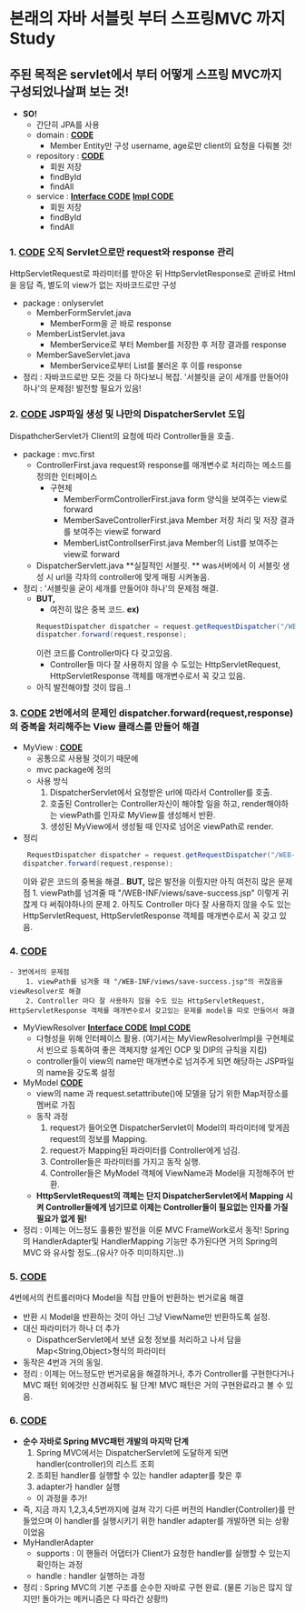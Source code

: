 # 본래의 자바 서블릿 부터 스프링MVC 까지 Study

## 주된 목적은 servlet에서 부터 어떻게 스프링 MVC까지 구성되었나살펴 보는 것!</span>

- **SO!**
  - 간단히 JPA를 사용
  - domain : **<a href="https://github.com/sungjin0757/servlet_springMVC/blob/master/servlet-to-springmvc/src/main/java/study/servlettospringmvc/domain/Member.java">CODE</a>**
    - Member Entity만 구성
      username, age로만 client의 요청을 다뤄볼 것!
  - repository : **<a href="https://github.com/sungjin0757/servlet_springMVC/blob/master/servlet-to-springmvc/src/main/java/study/servlettospringmvc/respository/MemberRepository.java">CODE</a>**
    - 회원 저장
    - findById
    - findAll
  - service : **<a href="https://github.com/sungjin0757/servlet_springMVC/blob/master/servlet-to-springmvc/src/main/java/study/servlettospringmvc/service/MemberService.java">Interface CODE</a>** **<a href="https://github.com/sungjin0757/servlet_springMVC/blob/master/servlet-to-springmvc/src/main/java/study/servlettospringmvc/service/MemberServiceImpl.java">Impl CODE</a>**
    - 회원 저장
    - findById
    - findAll


### 1. **<a href="https://github.com/sungjin0757/servlet_springMVC/tree/master/servlet-to-springmvc/src/main/java/study/servlettospringmvc/onlyservlet/members">CODE</a>** 오직 Servlet으로만 request와 response 관리
HttpServletRequest로 파라미터를 받아온 뒤 HttpServletResponse로 곧바로 Html을 응답
즉, 별도의 view가 없는 자바코드로만 구성
- package : onlyservlet
	- MemberFormServlet.java
		- MemberForm을 곧 바로 response
	- MemberListServlet.java
		- MemberService로 부터 Member를 저장한 후 저장 결과를 response
	- MemberSaveServlet.java		
		- MemberService로부터 List<Member>를 불러온 후 이를 response
- 정리 : 자바코드로만 모든 것을 다 하다보니 복잡. '서블릿을 굳이 세개를 만들어야 하나'의 문제점! 발전할 필요가 있음!

### 2. **<a href="https://github.com/sungjin0757/servlet_springMVC/tree/master/servlet-to-springmvc/src/main/java/study/servlettospringmvc/mvc/first">CODE</a>** JSP파일 생성 및 나만의 DispatcherServlet 도입
DispathcherServlet가 Client의 요청에 따라 Controller들을 호출.
- package : mvc.first
	- ControllerFirst.java
	request와 response를 매개변수로 처리하는 메소드를 정의한 인터페이스
		- 구현체
			- MemberFormControllerFirst.java
			form 양식을 보여주는 view로 forward
			- MemberSaveControllerFirst.java
			Member 저장 처리 및 저장 결과를 보여주는 view로 forward
			- MemberListControllserFirst.java
			Member의 List를 보여주는 view로 forward
	- DispatcherServlett.java
	**실질적인 서블릿. ** was서버에서 이 서블릿 생성 시 url을 각자의 controller에 맞게 매핑 시켜놓음.
- 정리 : '서블릿을 굳이 세개를 만들어야 하나'의 문제점 해결. 
	- **BUT,** 
		- 여전히 많은 중복 코드. 
		**ex)**
		```java
		RequestDispatcher dispatcher = request.getRequestDispatcher("/WEB-INF/views/save-success.jsp");
		dispatcher.forward(request,response);
		```
		이런 코드를 Controller마다 다 갖고있음.
		- Controller들 마다 잘 사용하지 않을 수 도있는 HttpServletRequest, HttpServletResponse 객체를 매개변수로서 꼭 갖고 있음.
	- 아직 발전해야할 것이 많음..! 

### 3. **<a href="https://github.com/sungjin0757/servlet_springMVC/tree/master/servlet-to-springmvc/src/main/java/study/servlettospringmvc/mvc/second">CODE</a>** 2번에서의 문제인 dispatcher.forward(request,response)의 중복을 처리해주는 View 클래스를 만들어 해결
- MyView : **<a href="https://github.com/sungjin0757/servlet_springMVC/blob/master/servlet-to-springmvc/src/main/java/study/servlettospringmvc/mvc/MyView.java">CODE</a>**
	- 공통으로 사용될 것이기 때문에
	- mvc package에 정의
	- 사용 방식
		1. DispatcherServlet에서 요청받은 url에 따라서 Controller를 호출.
		2. 호출된 Controller는 Controller자신이 해야할 일을 하고, render해야하는 viewPath를 인자로 MyView를 생성해서 반환.
		3. 생성된 MyView에서 생성될 때 인자로 넘어온 viewPath로 render.
- 정리
	```java
	 RequestDispatcher dispatcher = request.getRequestDispatcher("/WEB-INF/views/save-success.jsp");
	dispatcher.forward(request,response);
	 ```
	이와 같은 코드의 중복을 해결..
	**BUT,** 많은 발전을 이뤘지만 아직 여전히 많은 문제점
		1. viewPath를 넘겨줄 때 "/WEB-INF/views/save-success.jsp" 이렇게 귀찮게 다 써줘야하나의 문제
		2. 아직도 Controller 마다 잘 사용하지 않을 수도 있는 HttpServletRequest, HttpServletResponse 객체를 매개변수로서 꼭 갖고 있음.

### 4. **<a href="https://github.com/sungjin0757/servlet_springMVC/tree/master/servlet-to-springmvc/src/main/java/study/servlettospringmvc/mvc/third">CODE</a>** 
	- 3번에서의 문제점 
		1. viewPath를 넘겨줄 때 "/WEB-INF/views/save-success.jsp"의 귀찮음을 viewResolver로 해결
		2. Controller 마다 잘 사용하지 않을 수도 있는 HttpServletRequest, HttpServletResponse 객체를 매개변수로서 갖고있는 문제를 model을 따로 만들어서 해결
- MyViewResolver **<a href="https://github.com/sungjin0757/servlet_springMVC/blob/master/servlet-to-springmvc/src/main/java/study/servlettospringmvc/mvc/MyViewResolver.java">Interface CODE</a>**  **<a href="https://github.com/sungjin0757/servlet_springMVC/blob/master/servlet-to-springmvc/src/main/java/study/servlettospringmvc/mvc/MyViewResolverImpl.java">Impl CODE</a>**
	- 다형성을 위해 인터페이스 활용. (여기서는 MyViewResolverImpl을 구현체로서 빈으로 등록하여 좋은 객체지향 설계인 OCP 및 DIP의 규칙을 지킴)
	- controller들이 view의 name만 매개변수로 넘겨주게 되면 해당하는 JSP파일의 name을 갖도록 설정
- MyModel **<a href="https://github.com/sungjin0757/servlet_springMVC/blob/master/servlet-to-springmvc/src/main/java/study/servlettospringmvc/mvc/MyModel.java">CODE</a>**
	- view의 name 과 request.setattribute()에 모델을 담기 위한 Map저장소를 멤버로 가짐
	- 동작 과정
		1. request가 들어오면 DispatcherServlet이 Model의 파라미터에 맞게끔 request의 정보를 Mapping.
		2. request가 Mapping된 파라미터를 Controller에게 넘김.
		3. Controller들은 파라미터를 가지고 동작 실행.
		4. Controller들은 MyModel 객체에 ViewName과 Model을 지정해주어 반환.
	- **HttpServletRequest의 객체는 단지 DispatcherServlet에서 Mapping 시켜 Controller들에게 넘기므로 이제는 Controller들이 필요없는 인자를 가질 필요가 없게 됨!**
- 정리 : 이제는 어느정도 훌륭한 발전을 이룬 MVC FrameWork로서 동작! Spring의 HandlerAdapter및 HandlerMapping 기능만 추가된다면 거의 Spring의 MVC 와 유사할 정도..(유사? 아주 미미하지만..))

### 5. <a href="https://github.com/sungjin0757/servlet_springMVC/tree/master/servlet-to-springmvc/src/main/java/study/servlettospringmvc/mvc/fourth">CODE</a>
4번에서의 컨트롤러마다 Model을 직접 만들어 반환하는 번거로움 해결
- 반환 시 Model을 반환하는 것이 아닌 그냥 ViewName만 반환하도록 설정.
- 대신 파라미터가 하나 더 추가
	- DispathcerServlet에서 보낸 요청 정보를 처리하고 나서 담을 Map<String,Object>형식의 파라미터
- 동작은 4번과 거의 동일.
- 정리 : 이제는 어느정도만 번거로움을 해결하거나, 추가 Controller를 구현한다거나 MVC 패턴 외에것만 신경써줘도 될 단계! MVC 패턴은 거의 구현완료라고 볼 수 있음.

### 6. <a href="https://github.com/sungjin0757/servlet_springMVC/tree/master/servlet-to-springmvc/src/main/java/study/servlettospringmvc/mvc/complete">CODE</a>
- **순수 자바로 Spring MVC패턴 개발의 마지막 단계**
	1. Spring MVC에서는 DispatcherServlet에 도달하게 되면 handler(controller)의 리스트 조회
	2. 조회된 handler를 실행할 수 있는 handler adapter를 찾은 후 
	3. adapter가 handler 실행
	- 이 과정을 추가!
- 즉, 지금 까지 1,2,3,4,5번까지에 걸쳐 각기 다른 버전의 Handler(Controller)를 만들었으며 이 handler를 실행시키기 위한 handler adapter를 개발하면 되는 상황이었음
- MyHandlerAdapter
	- supports : 이 핸들러 어댑터가 Client가 요청한 handler를 실행할 수 있는지 확인하는 과정
	- handle : handler 실행하는 과정
- 정리 : Spring MVC의 기본 구조를 순수한 자바로 구현 완료. (물론 기능은 많지 않지만! 돌아가는 메커니즘은 다 따라간 상황!!)